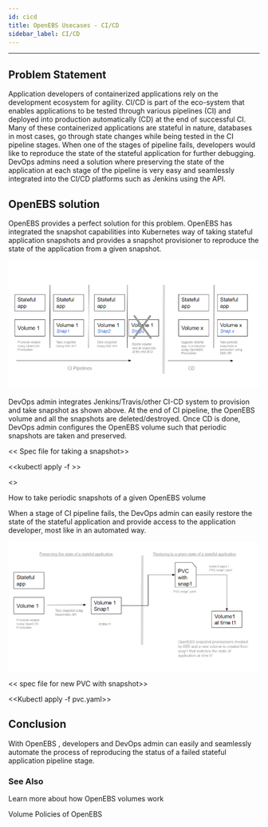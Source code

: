 ```yaml
---
id: cicd
title: OpenEBS Usecases - CI/CD
sidebar_label: CI/CD
---
```


------



## Problem Statement

Application developers of containerized applications rely on the development ecosystem for agility. CI/CD is part of the eco-system that enables applications to be tested through various pipelines (CI) and deployed into production automatically (CD) at the end of successful CI. Many of these containerized applications are stateful in nature, databases in most cases, go through state changes while being tested in the CI pipeline stages. When one of the stages of pipeline fails, developers would like to reproduce the state of the stateful application for further debugging. DevOps admins need a solution where preserving the state of the application at each stage of the pipeline is very easy and seamlessly integrated into the CI/CD platforms such as Jenkins using the API. 

## OpenEBS solution

OpenEBS provides a perfect solution for this problem. OpenEBS has integrated the snapshot capabilities into Kubernetes way of taking stateful application snapshots and provides a snapshot provisioner to reproduce the state of the application from a given snapshot. 



![CI/CD pipeline for Developers](/docs/assets/cicd-snapshots.png)



DevOps admin integrates Jenkins/Travis/other CI-CD system to provision and take snapshot as shown above. At the end of CI pipeline, the OpenEBS volume and all the snapshots are deleted/destroyed. Once CD is done, DevOps admin configures the OpenEBS volume such that periodic snapshots are taken and preserved.

<< Spec file for taking a snapshot>>

<<kubectl apply -f >>

<<Kubeapi for taking a snapshot>>



How to take periodic snapshots of a given OpenEBS volume

When a stage of CI pipeline fails, the DevOps admin can easily restore the state of the stateful application and provide access to the application developer, most like in an automated way. 



![Restoring the state of a stateful application](/docs/assets/snap-restore.png)

<< spec file for new PVC with snapshot>>

<<Kubectl apply -f pvc.yaml>>



## Conclusion

With OpenEBS , developers and DevOps admin can easily and seamlessly automate the process of reproducing the status of a failed stateful application pipeline stage. 



### See Also

Learn more about how OpenEBS volumes work

Volume Policies of OpenEBS



<!-- Hotjar Tracking Code for https://docs.openebs.io -->
<script>
   (function(h,o,t,j,a,r){
       h.hj=h.hj||function(){(h.hj.q=h.hj.q||[]).push(arguments)};
       h._hjSettings={hjid:785693,hjsv:6};
       a=o.getElementsByTagName('head')[0];
       r=o.createElement('script');r.async=1;
       r.src=t+h._hjSettings.hjid+j+h._hjSettings.hjsv;
       a.appendChild(r);
   })(window,document,'https://static.hotjar.com/c/hotjar-','.js?sv=');
</script>
